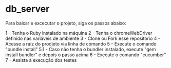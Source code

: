 # db_server

Para baixar e excecutar o projeto, siga os passos abaixo:

1 - Tenha o Ruby instalado na máquina
2 - Tenha o chromeWebDriver definido nas variáveis de ambiente
3 - Clone ou Fork esse repositório
4 - Acesse a raíz do prodjeto via linha de comando
5 - Execute o comando "bundle install"
    5.1 - Caso não tenha o bundler instalado, execute "gem install bundler" e depois o passo acima
6 - Execute o comando "cucumber"
7 - Assista à execução dos testes